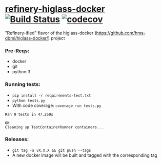 # [refinery-higlass-docker](https://hub.docker.com/r/scottx611x/refinery-higlass-docker/) [![Build Status](https://travis-ci.org/refinery-platform/refinery-higlass-docker.svg?branch=master)](https://travis-ci.org/refinery-platform/refinery-higlass-docker) [![codecov](https://codecov.io/gh/refinery-platform/refinery-higlass-docker/branch/master/graph/badge.svg)](https://codecov.io/gh/refinery-platform/refinery-higlass-docker)
"Refinery-ified" flavor of the higlass-docker (https://github.com/hms-dbmi/higlass-docker/) project

### Pre-Reqs:
- docker
- git
- python 3

### Running tests:
- `pip install -r requirements-test.txt`
- `python tests.py` 
- With code coverage: `coverage run tests.py`

```
Ran 9 tests in 47.260s

OK
Cleaning up TestContainerRunner containers...
```

### Releases:
- `git tag -a vX.X.X && git push --tags`
- A new docker image will be built and tagged with the corresponding tag
 
